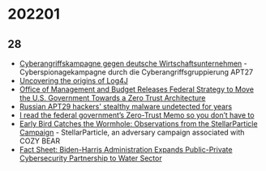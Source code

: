 # 202201

## 28

- [Cyberangriffskampagne gegen deutsche Wirtschaftsunternehmen](https://www.verfassungsschutz.de/SharedDocs/kurzmeldungen/DE/2022/2022-01-26-cyberbrief.html) - Cyberspionagekampagne durch die Cyberangriffsgruppierung APT27 
- [Uncovering the origins of Log4J](https://cyberknow.medium.com/uncovering-the-origins-of-log4j-6c9d4b5cc34b)
- [Office of Management and Budget Releases Federal Strategy to Move the U.S. Government Towards a Zero Trust Architecture](https://www.whitehouse.gov/omb/briefing-room/2022/01/26/office-of-management-and-budget-releases-federal-strategy-to-move-the-u-s-government-towards-a-zero-trust-architecture/)
- [Russian APT29 hackers' stealthy malware undetected for years](https://www.bleepingcomputer.com/news/security/russian-apt29-hackers-stealthy-malware-undetected-for-years/)
- [I read the federal government’s Zero-Trust Memo so you don’t have to](https://www.bastionzero.com/blog/i-read-the-federal-governments-zero-trust-memo-so-you-dont-have-to?utm_source=twitter&utm_medium=organic_social&utm_campaign=memo)
- [Early Bird Catches the Wormhole: Observations from the StellarParticle Campaign](https://www.crowdstrike.com/blog/observations-from-the-stellarparticle-campaign/) - StellarParticle, an adversary campaign associated with COZY BEAR
- [Fact Sheet: Biden-⁠Harris Administration Expands Public-Private Cybersecurity Partnership to Water Sector](https://www.whitehouse.gov/briefing-room/statements-releases/2022/01/27/fact-sheet-biden-harris-administration-expands-public-private-cybersecurity-partnership-to-water-sector/)